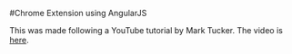 #Chrome Extension using AngularJS

This was made following a YouTube tutorial by Mark Tucker. The video is [here](https://www.youtube.com/watch?v=Bxg-5C3F8qo).